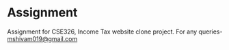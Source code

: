 # Assignment
Assignment for CSE326,
Income Tax website clone project.
For any queries- mshivam019@gmail.com
